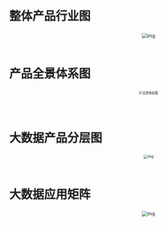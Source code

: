## 整体产品行业图

<div align="center"><img src="https://help-static-aliyun-doc.aliyuncs.com/assets/img/15914/15653399847179_zh-CN.png" alt="img" style="zoom:60%;" /></div>

 <br>

## 产品全景体系图

<div align="center"><img src="https://help-static-aliyun-doc.aliyuncs.com/assets/img/zh-CN/8687018061/p199840.png" alt="全景体系图" style="zoom:40%;" /></div>

​    <br>

## 大数据产品分层图

<div align="center"><img src="https://help-static-aliyun-doc.aliyuncs.com/assets/img/15914/15653399857181_zh-CN.png" alt="img" style="zoom:45%;" /></div>

<br>

## 大数据应用矩阵

<div align="center"><img src="https://help-static-aliyun-doc.aliyuncs.com/assets/img/15914/15653399857182_zh-CN.png" alt="img" style="zoom:58%;" /></div>